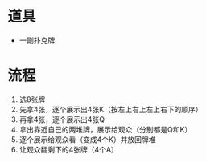 # 道具

* 一副扑克牌

# 流程

1. 选8张牌
2. 先拿4张，逐个展示出4张K（按左上右上左上右下的顺序）
3. 再拿4张，逐个展示出4张Q
4. 拿出靠近自己的两堆牌，展示给观众（分别都是Q和K）
5. 逐个展示给观众看（变成4个K）并放回牌堆
6. 让观众翻剩下的4张牌（4个A）
